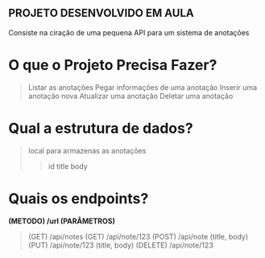 ## PROJETO DESENVOLVIDO EM AULA ##

Consiste na ciração de uma pequena API para um sistema de anotações

# O que o Projeto Precisa Fazer? #

> Listar as anotações
> Pegar informações de uma anotação
> Inserir uma anotação nova
> Atualizar uma anotação
> Deletar uma anotação

# Qual a estrutura de dados? #

> local para armazenas as anotações
>> id
>> title
>> body

# Quais os endpoints? #

**(METODO) /url (PARÂMETROS)**

> (GET) /api/notes
> (GET) /api/note/123
> (POST) /api/note (title, body)
> (PUT) /api/note/123 (title, body)
> (DELETE) /api/note/123
